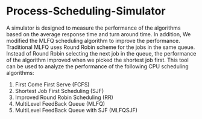 # Process-Scheduling-Simulator

A simulator is designed to measure the performance of the algorithms based on the average response time and turn around time. In addition, We modified the MLFQ scheduling algorithm to
improve the performance. Traditional MLFQ uses Round Robin scheme for the jobs in the same queue. Instead of Round Robin selecting the next job in the queue, the performance of the
algorithm improved when we picked the shortest job first. This tool can be used to analyze the performance of the following CPU scheduling algorithms:
1) First Come First Serve (FCFS)
2) Shortest Job First Scheduling (SJF)
3) Improved Round Robin Scheduling (RR)
4) MultiLevel FeedBack Queue (MLFQ)
5) MultiLevel FeedBack Queue with SJF (MLFQSJF)
